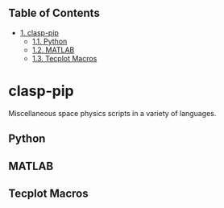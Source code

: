 <div id="table-of-contents">
<h2>Table of Contents</h2>
<div id="text-table-of-contents">
<ul>
<li><a href="#sec-1">1. clasp-pip</a>
<ul>
<li><a href="#sec-1-1">1.1. Python</a></li>
<li><a href="#sec-1-2">1.2. MATLAB</a></li>
<li><a href="#sec-1-3">1.3. Tecplot Macros</a></li>
</ul>
</li>
</ul>
</div>
</div>

# clasp-pip<a id="sec-1" name="sec-1"></a>

Miscellaneous space physics scripts in a variety of languages.

## Python<a id="sec-1-1" name="sec-1-1"></a>

## MATLAB<a id="sec-1-2" name="sec-1-2"></a>

## Tecplot Macros<a id="sec-1-3" name="sec-1-3"></a>